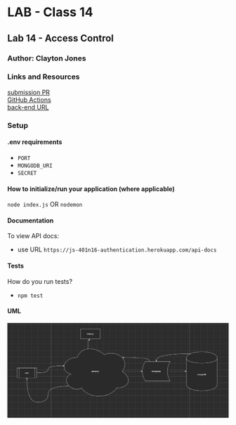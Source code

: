 # LAB - Class 14
## Lab 14 - Access Control
### Author: Clayton Jones

### Links and Resources  

[submission PR](https://github.com/claytonjones-401n16/lab-10/pull/3)  
[GitHub Actions](https://github.com/claytonjones-401n16/lab-10/actions)  
[back-end URL](https://js-401n16-authentication.herokuapp.com/)  

### Setup  

#### .env requirements 

- `PORT`
- `MONGODB_URI`
- `SECRET`
  
#### How to initialize/run your application (where applicable)
`node index.js` OR
`nodemon`

#### Documentation   
To view API docs:
- use URL `https://js-401n16-authentication.herokuapp.com/api-docs`
  
#### Tests  

How do you run tests?
- `npm test`

#### UML  

![lab 14 UML](./assets/lab-10-UML.png)